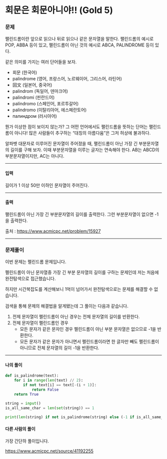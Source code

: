 # 회문은 회문아니야!! (Gold 5)

### 문제

팰린드롬이란 앞으로 읽으나 뒤로 읽으나 같은 문자열을 말한다. 팰린드롬의 예시로 POP, ABBA 등이 있고, 팰린드롬이 아닌 것의 예시로 ABCA, PALINDROME 등이 있다.

같은 의미를 가지는 여러 단어들을 보자.

* 회문 (한국어)
* palindrome (영어, 프랑스어, 노르웨이어, 그리스어, 라틴어)
* 回文 (일본어, 중국어)
* palindrom (독일어, 덴마크어)
* palindromi (핀란드어)
* palíndromo (스페인어, 포르투갈어)
* palindromo (이탈리아어, 에스페란토어)
* палиндром (러시아어)

뭔가 이상한 점이 보이지 않는가? 그 어떤 언어에서도 팰린드롬을 뜻하는 단어는 팰린드롬이 아니다! 많은 사람들이 추구하는 “대칭의 아름다움”은 그저 허상에 불과하다.

알파벳 대문자로 이루어진 문자열이 주어졌을 때, 팰린드롬이 아닌 가장 긴 부분문자열의 길이를 구해 보자. 이때 부분문자열을 이루는 글자는 연속해야 한다. AB는 ABCD의 부분문자열이지만, AC는 아니다.

---

#### 입력

길이가 1 이상 50만 이하인 문자열이 주어진다.

---

#### 출력

팰린드롬이 아닌 가장 긴 부분문자열의 길이를 출력한다. 그런 부분문자열이 없으면 -1을 출력한다.

출처 : https://www.acmicpc.net/problem/15927

---

### 문제풀이

이번 문제는 펠린드롬 문제입니다.

펠린드롬이 아닌 문자열중 가장 긴 부분 문자열의 길이를 구하는 문제인데 저는 처음에 완전탐색으로 접근했습니다.

하지만 시간복잡도를 계산해보니 1억이 넘어가서 완전탐색으로는 문제를 해결할 수 없습니다.

검색을 통해 문제의 해결법을 알게됐는데 그 풀이는 다음과 같습니다.

1. 전제 문자열이 펠린드롬이 아닌 경우는 전체 문자열의 길이를 반환한다.
2. 전체 문자열이 펠린드롬인 경우
    * 모든 문자가 같은 문자인 경우 펠린드롬이 아닌 부분 문자열은 없으므로 -1을 반환한다.
    * 모든 문자가 같은 문자가 아니면서 펠린드롬이라면 한 글자만 빼도 펠린드롬이 아니므로 전체 문자열의 길이 -1을 반환한다.

---

#### 나의 풀이

~~~python
def is_palindrome(text):
    for i in range(len(text) // 2):
        if not text[i] == text[-(i + 1)]:
            return False
    return True

string = input()
is_all_same_char = len(set(string)) == 1

print(len(string) if not is_palindrome(string) else (-1 if is_all_same_char else len(string) - 1))
~~~

#### 다른 사람의 풀이

가장 간단하 풀이입니다.

https://www.acmicpc.net/source/41192255
